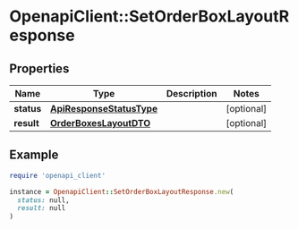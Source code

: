 # OpenapiClient::SetOrderBoxLayoutResponse

## Properties

| Name | Type | Description | Notes |
| ---- | ---- | ----------- | ----- |
| **status** | [**ApiResponseStatusType**](ApiResponseStatusType.md) |  | [optional] |
| **result** | [**OrderBoxesLayoutDTO**](OrderBoxesLayoutDTO.md) |  | [optional] |

## Example

```ruby
require 'openapi_client'

instance = OpenapiClient::SetOrderBoxLayoutResponse.new(
  status: null,
  result: null
)
```

